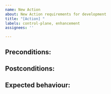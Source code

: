 ```yaml
---
name: New Action
about: New Action requirements for development
title: "[Action] "
labels: control-plane, enhancement
assignees: ''

---
```


## Preconditions:

## Postconditions:

## Expected behaviour:
